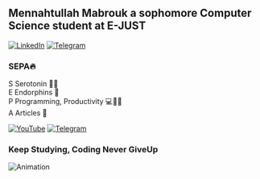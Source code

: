 ## Mennahtullah Mabrouk a sophomore Computer Science student at E-JUST 

[![LinkedIn](https://img.shields.io/badge/-LinkedIn-blue?style=for-the-badge&logo=linkedin&logoColor=white)](https://www.linkedin.com/in/mennahtullah-sameh) [![Telegram](https://img.shields.io/badge/-Personal-blue?style=for-the-badge&logo=Telegram&logoColor=white)](https://t.me/Mennah5794)


  
### SEPA🔥
<p style="margin-top: 0">S Serotonin 👩‍🔬<br>
E Endorphins 🧬<br>
P Programming, Productivity 💻💪🏻<br>
A Articles 📝</p>


[![YouTube](https://img.shields.io/badge/-YouTube-purple?style=for-the-badge&logo=youtube)](https://youtube.com/@sepa5794)  [![Telegram](https://img.shields.io/badge/-Channel-purple?style=for-the-badge&logo=Telegram&logoColor=white)](https://t.me/SEPAchannel)




### Keep Studying, Coding Never GiveUp
<img src="https://64.media.tumblr.com/443cf0325430e2e067f13ba4a6372f78/tumblr_mlarbsHxIG1rvkw6no1_500.gifv" alt="Animation" />

